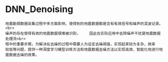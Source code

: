# DNN_Denoising
    地震勘探数据采集过程中多方面影响，使得到的地震数据都是含有有效信号和噪声的混波记录。<br>
    噪声的存在使得有效的地震数据很难被识别，    因此在实际应用中去除噪声干扰是地震数据处理流<br>
    程中的重要步骤。为解决在去噪的过程中需要人为设定去噪阈值，实现起来较为复杂，效率
    较低等问题，提供一种深度学习模型训练方法和地震数据去噪方法以实现高效、智能化地进行地震数据去噪的效果。

